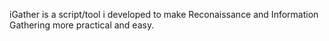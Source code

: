 iGather is a script/tool i developed to make Reconaissance and Information Gathering more practical and easy.
